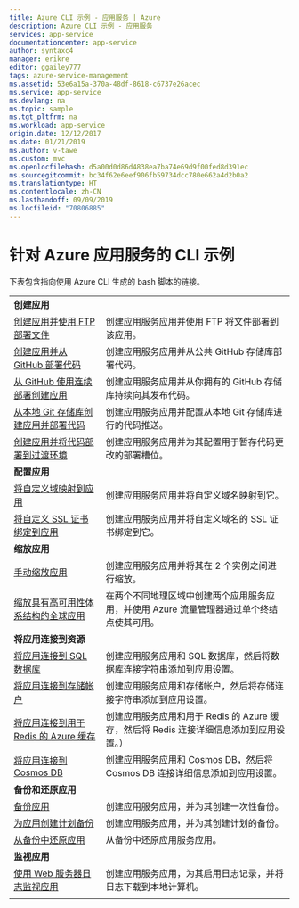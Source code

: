 ```yaml
---
title: Azure CLI 示例 - 应用服务 | Azure
description: Azure CLI 示例 - 应用服务
services: app-service
documentationcenter: app-service
author: syntaxc4
manager: erikre
editor: ggailey777
tags: azure-service-management
ms.assetid: 53e6a15a-370a-48df-8618-c6737e26acec
ms.service: app-service
ms.devlang: na
ms.topic: sample
ms.tgt_pltfrm: na
ms.workload: app-service
origin.date: 12/12/2017
ms.date: 01/21/2019
ms.author: v-tawe
ms.custom: mvc
ms.openlocfilehash: d5a00d0d86d4838ea7ba74e69d9f00fed8d391ec
ms.sourcegitcommit: bc34f62e6eef906fb59734dcc780e662a4d2b0a2
ms.translationtype: HT
ms.contentlocale: zh-CN
ms.lasthandoff: 09/09/2019
ms.locfileid: "70806885"
---
```

# <a name="cli-samples-for-azure-app-service"></a>针对 Azure 应用服务的 CLI 示例

下表包含指向使用 Azure CLI 生成的 bash 脚本的链接。

| | |
|-|-|
|**创建应用**||
| [创建应用并使用 FTP 部署文件](./scripts/cli-deploy-ftp.md?toc=%2fcli%2ftoc.json)| 创建应用服务应用并使用 FTP 将文件部署到该应用。 |
| [创建应用并从 GitHub 部署代码](./scripts/cli-deploy-github.md?toc=%2fcli%2ftoc.json)| 创建应用服务应用并从公共 GitHub 存储库部署代码。 |
| [从 GitHub 使用连续部署创建应用](./scripts/cli-continuous-deployment-github.md?toc=%2fcli%2ftoc.json)| 创建应用服务应用并从你拥有的 GitHub 存储库持续向其发布代码。 |
| [从本地 Git 存储库创建应用并部署代码](./scripts/cli-deploy-local-git.md?toc=%2fcli%2ftoc.json) | 创建应用服务应用并配置从本地 Git 存储库进行的代码推送。 |
| [创建应用并将代码部署到过渡环境](./scripts/cli-deploy-staging-environment.md?toc=%2fcli%2ftoc.json) | 创建应用服务应用并为其配置用于暂存代码更改的部署槽位。 |
|**配置应用**||
| [将自定义域映射到应用](./scripts/cli-configure-custom-domain.md?toc=%2fcli%2fazure%2ftoc.json)| 创建应用服务应用并将自定义域名映射到它。 |
| [将自定义 SSL 证书绑定到应用](./scripts/cli-configure-ssl-certificate.md?toc=%2fcli%2ftoc.json)| 创建应用服务应用并将自定义域名的 SSL 证书绑定到它。 |
|**缩放应用**||
| [手动缩放应用](./scripts/cli-scale-manual.md?toc=%2fcli%2ftoc.json) | 创建应用服务应用并将其在 2 个实例之间进行缩放。 |
| [缩放具有高可用性体系结构的全球应用](./scripts/cli-scale-high-availability.md?toc=%2fcli%2fazure%2ftoc.json) | 在两个不同地理区域中创建两个应用服务应用，并使用 Azure 流量管理器通过单个终结点使其可用。 |
|**将应用连接到资源**||
| [将应用连接到 SQL 数据库](./scripts/cli-connect-to-sql.md?toc=%2fcli%2ftoc.json)| 创建应用服务应用和 SQL 数据库，然后将数据库连接字符串添加到应用设置。 |
| [将应用连接到存储帐户](./scripts/cli-connect-to-storage.md?toc=%2fcli%2ftoc.json)| 创建应用服务应用和存储帐户，然后将存储连接字符串添加到应用设置。 |
| [将应用连接到用于 Redis 的 Azure 缓存](./scripts/cli-connect-to-redis.md?toc=%2fcli%2ftoc.json) | 创建应用服务应用和用于 Redis 的 Azure 缓存，然后将 Redis 连接详细信息添加到应用设置。） |
| [将应用连接到 Cosmos DB](./scripts/cli-connect-to-documentdb.md?toc=%2fcli%2ftoc.json) | 创建应用服务应用和 Cosmos DB，然后将 Cosmos DB 连接详细信息添加到应用设置。 |
|**备份和还原应用**||
| [备份应用](./scripts/cli-backup-onetime.md?toc=%2fcli%2ftoc.json) | 创建应用服务应用，并为其创建一次性备份。 |
| [为应用创建计划备份](./scripts/cli-backup-scheduled.md?toc=%2fcli%2ftoc.json) | 创建应用服务应用，并为其创建计划的备份。 |
| [从备份中还原应用](./scripts/cli-backup-restore.md?toc=%2fcli%2ftoc.json) | 从备份中还原应用服务应用。 |
|**监视应用**||
| [使用 Web 服务器日志监视应用](./scripts/cli-monitor.md?toc=%2fcli%2ftoc.json) | 创建应用服务应用，为其启用日志记录，并将日志下载到本地计算机。 |
| | |
